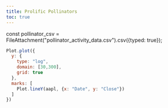 ```yaml
---
title: Prolific Pollinators
toc: true
---
```


const pollinator_csv = FileAttachment("pollinator_activity_data.csv").csv({typed: true});



```js 
Plot.plot({
  y: {
    type: "log",
    domain: [30,300],
    grid: true
  },
  marks: [
    Plot.lineY(aapl, {x: "Date", y: "Close"})
  ]
})
```

